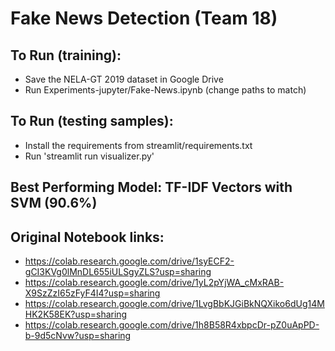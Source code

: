 # Fake News Detection (Team 18)
## To Run (training):
  - Save the NELA-GT 2019 dataset in Google Drive
  - Run Experiments-jupyter/Fake-News.ipynb (change paths to match)
## To Run (testing samples):
  - Install the requirements from streamlit/requirements.txt
  - Run 'streamlit run visualizer.py'
## Best Performing Model: TF-IDF Vectors with SVM (90.6%)
## Original Notebook links:
  - https://colab.research.google.com/drive/1syECF2-gCI3KVg0lMnDL655iULSgyZLS?usp=sharing
  - https://colab.research.google.com/drive/1yL2pYjWA_cMxRAB-X9SzZzI65zFyF4I4?usp=sharing
  - https://colab.research.google.com/drive/1LvgBbKJGiBkNQXiko6dUg14MHK2K58EK?usp=sharing
  - https://colab.research.google.com/drive/1h8B58R4xbpcDr-pZ0uApPD-b-9d5cNvw?usp=sharing
